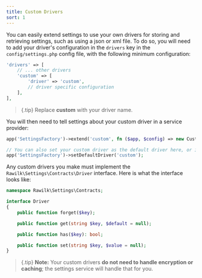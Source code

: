 ```yaml
---
title: Custom Drivers
sort: 1
---
```


You can easily extend settings to use your own drivers for storing and retrieving settings, such as using a json
or xml file. To do so, you will need to add your driver's configuration in the `drivers` key in the `config/settings.php`
config file, with the following minimum configuration:

```php
'drivers' => [
    // ... other drivers
    'custom' => [
        'driver' => 'custom',
        // driver specific configuration
    ],
],
```

>{.tip} Replace **custom** with your driver name.

You will then need to tell settings about your custom driver in a service provider:

```php
app('SettingsFactory')->extend('custom', fn ($app, $config) => new CustomDriver($config));

// You can also set your custom driver as the default driver here, or in the config/settings.php config file:
app('SettingsFactory')->setDefaultDriver('custom');
```

Any custom drivers you make must implement the `Rawilk\Settings\Contracts\Driver` interface. Here is what
the interface looks like:

```php
namespace Rawilk\Settings\Contracts;

interface Driver
{
    public function forget($key);

    public function get(string $key, $default = null);

    public function has($key): bool;

    public function set(string $key, $value = null);
}
```

>{.tip} **Note:** Your custom drivers **do not need to handle encryption or caching**; the settings service will handle that for you.
